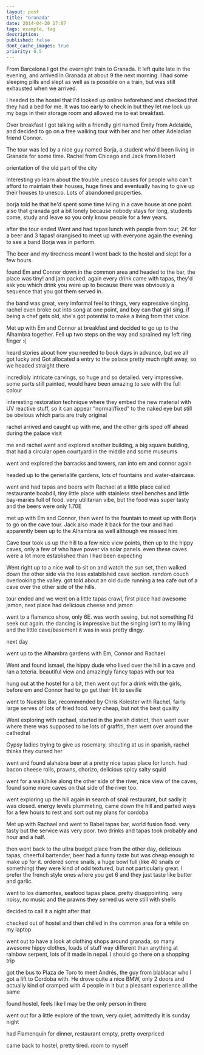 ```yaml
---
layout: post
title: "Granada"
date: 2014-04-20 17:07
tags: example, tag
description: 
published: false
dont_cache_images: true
priority: 0.5
---
```


From Barcelona I got the overnight train to Granada. It left quite late in the
evening, and arrived in Granada at about 9 the next morning. I had some sleeping
pills and slept as well as is possible on a train, but was still exhausted when
we arrived.

I headed to the hostel that I'd looked up online beforehand and checked that
they had a bed for me. It was too early to check in but they let me lock up my
bags in their storage room and allowed me to eat breakfast.

<!-- more -->

Over breakfast I got talking with a friendly girl named Emily from Adelaide, and
decided to go on a free walking tour with her and her other Adeladian friend
Connor.

The tour was led by a nice guy named Borja, a student who'd been living in
Granada for some time. 
Rachel from Chicago and Jack from Hobart

orientation of the old part of the city

Interesting yo learn about the trouble unesco causes for people who can't afford
to maintain their houses, huge fines and eventually having to give up their
houses to unesco. Lots of abandoned properties.

borja told he that he'd spent some time lviing in a cave house at one point.
also that granada got a bit lonely because nobody stays for long, students come,
study and leave so you only know people for a few years.

after the tour ended Went and had tapas lunch with people from tour, 2€ for a
beer and 3 tapas! orangised to meet up with everyone again the evening to see a
band Borja was in perform.

The beer and my tiredness meant I went back to the hostel and slept for a few hours.

found Em and Connor down in the common area and headed to the bar, the place was
tiny! and jam packed. again every drink came with tapas, they'd ask you which
drink you were up to because there was obviously a sequence that you got them
served in.

the band was great, very imformal feel to things, very expressive singing.
rachel even broke out into song at one point, and boy can that girl sing. if
being a chef gets old, she's got potential to make a living from that voice.


Met up with Em and Connor at breakfast and decided to go up to the Alhambra
together. Fell up two steps on the way and sprained my left ring finger :(

heard stories about how you needed to book days in advance, but we all got lucky
and Got allocated a entry to the palace pretty much right away, so we headed
straight there

incredibly intricate carvings, so huge and so detailed. very impressive. some
parts still painted, would have been amazing to see with the full colour

interesting restoration technique where they embed the new material with UV
reactive stuff, so it can appear “normal/fixed” to the naked eye but still be
obvious which parts are truly original

rachel arrived and caught up with me, and the other girls sped off ahead during
the palace visit

me and rachel went and explored another building, a big square building, that
had a circular open courtyard in the middle and some museums

went and explored the barracks and towers, ran into em and connor again

headed up to the generlalife gardens, lots of fountains and water-staircase.

went and had tapas and beers with Rachael at a little place called restaurante
boabdil, tiny little place with stainless steel benches and little bay-maries
full of food. very utilitarian vibe, but the food was super tasty and the beers
were only 1.70E

met up with Em and Connor, then went to the fountain to meet up with Borja to go
on the cave tour. Jack also made it back for the tour and had apparently been up
to the Alhambra as well although we missed him

Cave tour took us up the hill to a few nice view points, then up to the hippy
caves, only a few of who have power via solar panels. even these caves were a
lot more established than I had been expecting

Went right up to a nice wall to sit on and watch the sun set, then walked down
the other side via the less established cave section. random couch overlooking
the valley. got told about an old dude running a tea cafe out of a cave over the
other side of the hills.

tour ended and we went on a little tapas crawl, first place had awesome jamon,
next place had delicious cheese and jamon

went to a flamenco show, only 6E. was worth seeing, but not something I’d seek
out again. the dancing is impressive but the singing isn’t to my liking and the
little cave/basement it was in was pretty dingy.

next day

went up to the Alhambra gardens with Em, Connor and Rachael

Went and found ismael, the hippy dude who lived over the hill in a cave and ran
a teteria. beautiful view and amazingly fancy tapas with our tea

hung out at the hostel for a bit, then went out for a drink with the girls,
before em and Connor had to go get their lift to seville

went to Nuestro Bar, recommended by Chris Kolester with Rachel, fairly large
serves of lots of fried food. very cheap, but not the best quality

Went exploring with rachael, started in the jewish district, then went over
where there was supposed to be lots of graffiti, then went over around the
cathedral

Gypsy ladies trying to give us rosemary, shouting at us in spanish, rachel
thinks they cursed her

went and found alahabra beer at a pretty nice tapas place for lunch. had bacon
cheese rolls, prawns, chorizo, delicious spicy salty squid

went for a walk/hike along the other side of the river, nice view of the caves,
found some more caves on that side of the river too.

went exploring up the hill again in search of snail restaurant, but sadly it was
closed. energy levels plummeting, came down the hill and parted ways for a few
hours to rest and sort out my plans for cordoba

Met up with Rachael and went to Babel tapas bar, world fusion food. very tasty
but the service was very poor. two drinks and tapas took probably and hour and a
half.

then went back to the ultra budget place from the other day, delicious tapas,
cheerful bartender, beer had a funny taste but was cheap enough to make up for
it. ordered some snails, a huge bowl full (like 40 snails or something) they
were kind of odd textured, but not particularly great. I prefer the french style
ones where you get 6 and they just taste like butter and garlic.

went to los diamontes, seafood tapas place. pretty disappointing. very noisy, no
music and the prawns they served us were still with shells

decided to call it a night after that

checked out of hostel and then chilled in the common area for a while on my
laptop

went out to have a look at clothing shops around granada, so many awesome hippy
clothes, loads of stuff way different than anything at rainbow serpent, lots of
it made in nepal. I should go there on a shopping trip

got the bus to Plaza de Toro to meet Andrés, the guy from blablacar who I got a
lift to Cordoba with. He drove quite a nice BMW, only 2 doors and actually kind
of cramped with 4 people in it but a pleasant experience all the same

found hostel, feels like I may be the only person in there

went out for a little explore of the town, very quiet, admittedly it is sunday
night

had Flamenquín for dinner, restaurant empty, pretty overpriced

came back to hostel, pretty tired. room to myself
